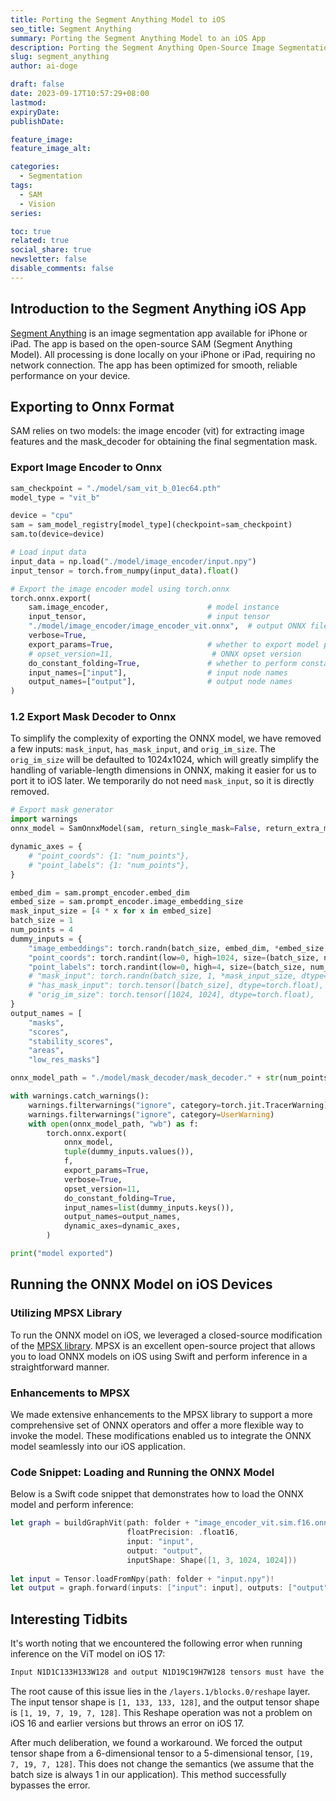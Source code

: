 ```yaml
---
title: Porting the Segment Anything Model to iOS
seo_title: Segment Anything
summary: Porting the Segment Anything Model to an iOS App
description: Porting the Segment Anything Open-Source Image Segmentation Algorithm to iOS
slug: segment_anything
author: ai-doge

draft: false
date: 2023-09-17T10:57:29+08:00
lastmod: 
expiryDate: 
publishDate: 

feature_image: 
feature_image_alt: 

categories:
  - Segmentation
tags:
  - SAM
  - Vision
series:

toc: true
related: true
social_share: true
newsletter: false
disable_comments: false
---
```


## Introduction to the Segment Anything iOS App

[Segment Anything](https://apps.apple.com/us/app/segment-anything/id6447527235) is an image segmentation app available for iPhone or iPad. The app is based on the open-source SAM (Segment Anything Model). All processing is done locally on your iPhone or iPad, requiring no network connection. The app has been optimized for smooth, reliable performance on your device.

## Exporting to Onnx Format

SAM relies on two models: the image encoder (vit) for extracting image features and the mask_decoder for obtaining the final segmentation mask.

### Export Image Encoder to Onnx

```python
sam_checkpoint = "./model/sam_vit_b_01ec64.pth"
model_type = "vit_b"

device = "cpu"
sam = sam_model_registry[model_type](checkpoint=sam_checkpoint)
sam.to(device=device)

# Load input data
input_data = np.load("./model/image_encoder/input.npy")
input_tensor = torch.from_numpy(input_data).float()

# Export the image encoder model using torch.onnx
torch.onnx.export(
    sam.image_encoder,                      # model instance
    input_tensor,                           # input tensor
    "./model/image_encoder/image_encoder_vit.onnx",  # output ONNX file name
    verbose=True,
    export_params=True,                     # whether to export model parameters
    # opset_version=11,                      # ONNX opset version
    do_constant_folding=True,               # whether to perform constant folding optimization
    input_names=["input"],                  # input node names
    output_names=["output"],                # output node names
)
```

### 1.2 Export Mask Decoder to Onnx

To simplify the complexity of exporting the ONNX model, we have removed a few inputs: `mask_input`, `has_mask_input`, and `orig_im_size`. The `orig_im_size` will be defaulted to 1024x1024, which will greatly simplify the handling of variable-length dimensions in ONNX, making it easier for us to port it to iOS later. We temporarily do not need `mask_input`, so it is directly removed.

```python
# Export mask generator
import warnings
onnx_model = SamOnnxModel(sam, return_single_mask=False, return_extra_metrics=True)

dynamic_axes = {
    # "point_coords": {1: "num_points"},
    # "point_labels": {1: "num_points"},
}

embed_dim = sam.prompt_encoder.embed_dim
embed_size = sam.prompt_encoder.image_embedding_size
mask_input_size = [4 * x for x in embed_size]
batch_size = 1
num_points = 4
dummy_inputs = {
    "image_embeddings": torch.randn(batch_size, embed_dim, *embed_size, dtype=torch.float),
    "point_coords": torch.randint(low=0, high=1024, size=(batch_size, num_points, 2), dtype=torch.float),
    "point_labels": torch.randint(low=0, high=4, size=(batch_size, num_points), dtype=torch.float),
    # "mask_input": torch.randn(batch_size, 1, *mask_input_size, dtype=torch.float),
    # "has_mask_input": torch.tensor([batch_size], dtype=torch.float),
    # "orig_im_size": torch.tensor([1024, 1024], dtype=torch.float),
}
output_names = [
    "masks",
    "scores",
    "stability_scores",
    "areas",
    "low_res_masks"]

onnx_model_path = "./model/mask_decoder/mask_decoder." + str(num_points) + ".onnx"

with warnings.catch_warnings():
    warnings.filterwarnings("ignore", category=torch.jit.TracerWarning)
    warnings.filterwarnings("ignore", category=UserWarning)
    with open(onnx_model_path, "wb") as f:
        torch.onnx.export(
            onnx_model,
            tuple(dummy_inputs.values()),
            f,
            export_params=True,
            verbose=True,
            opset_version=11,
            do_constant_folding=True,
            input_names=list(dummy_inputs.keys()),
            output_names=output_names,
            dynamic_axes=dynamic_axes,
        )    

print("model exported")
```

## Running the ONNX Model on iOS Devices

### Utilizing MPSX Library

To run the ONNX model on iOS, we leveraged a closed-source modification of the [MPSX library](https://github.com/prisma-ai/MPSX). MPSX is an excellent open-source project that allows you to load ONNX models on iOS using Swift and perform inference in a straightforward manner.

### Enhancements to MPSX

We made extensive enhancements to the MPSX library to support a more comprehensive set of ONNX operators and offer a more flexible way to invoke the model. These modifications enabled us to integrate the ONNX model seamlessly into our iOS application.

### Code Snippet: Loading and Running the ONNX Model
Below is a Swift code snippet that demonstrates how to load the ONNX model and perform inference:

```swift
let graph = buildGraphVit(path: folder + "image_encoder_vit.sim.f16.onnx",
                          floatPrecision: .float16, 
                          input: "input", 
                          output: "output", 
                          inputShape: Shape([1, 3, 1024, 1024]))
        
let input = Tensor.loadFromNpy(path: folder + "input.npy")!
let output = graph.forward(inputs: ["input": input], outputs: ["output"])["output"]!
```

## Interesting Tidbits

It's worth noting that we encountered the following error when running inference on the ViT model on iOS 17:

```bash
Input N1D1C133H133W128 and output N1D19C19H7W128 tensors must have the same number of elements
```

The root cause of this issue lies in the `/layers.1/blocks.0/reshape` layer. The input tensor shape is `[1, 133, 133, 128]`, and the output tensor shape is `[1, 19, 7, 19, 7, 128]`. This Reshape operation was not a problem on iOS 16 and earlier versions but throws an error on iOS 17.

After much deliberation, we found a workaround. We forced the output tensor shape from a 6-dimensional tensor to a 5-dimensional tensor, `[19, 7, 19, 7, 128]`. This does not change the semantics (we assume that the batch size is always 1 in our application). This method successfully bypasses the error.
